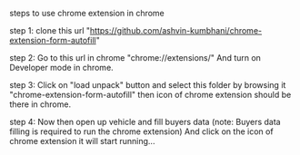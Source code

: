 steps to use chrome extension in chrome

  step 1:
    clone this url "https://github.com/ashvin-kumbhani/chrome-extension-form-autofill"

  step 2:
    Go to this url in chrome "chrome://extensions/" And
    turn on Developer mode in chrome.

  step 3:
    Click on "load unpack" button and select this folder by browsing it "chrome-extension-form-autofill"
    then icon of chrome extension should be there in chrome.

  step 4:
    Now then open up vehicle and fill buyers data
    (note: Buyers data filling is required to run the chrome extension)
    And click on the icon of chrome extension it will start running...
